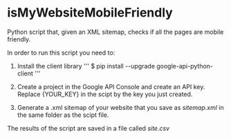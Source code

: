 # isMyWebsiteMobileFriendly

Python script that, given an XML sitemap, checks if all the pages are mobile friendly.


In order to run this script you need to: 

1. Install the client library
'''
$ pip install --upgrade google-api-python-client
'''

2. Create a project in the Google API Console and create an API key. Replace {YOUR_KEY} in the scipt by the key you just created.

3. Generate a .xml sitemap of your website that you save as *sitemap.xml* in the same folder as the scipt file.

The results of the script are saved in a file called *site.csv*
